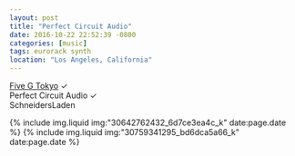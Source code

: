 ```yaml
---
layout: post
title: "Perfect Circuit Audio"
date: 2016-10-22 22:52:39 -0800
categories: [music]
tags: eurorack synth
location: "Los Angeles, California"
---
```


<a href="/posts/2016/03/09/five-g-tokyo">Five G Tokyo</a> &#x2713;<br />
Perfect Circuit Audio &#x2713;<br />
SchneidersLaden

{% include img.liquid img:"30642762432_6d7ce3ea4c_k" date:page.date %}
{% include img.liquid img:"30759341295_bd6dca5a66_k" date:page.date %}
